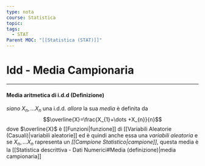 ```yaml
---
type: nota
course: Statistica
topic: 
tags:
  - STAT
Parent MOC: "[[Statistica (STAT)]]"
---
```

# Idd - Media Campionaria
---
#### Media aritmetica di i.d.d (Definizione)
_siano_ $X_{n},\dots X_{n}$ una i.d.d.
_allora_ la sua _media_ è definita da $$\overline{X}=\frac{X_{1}+\dots +X_{n}}{n}$$dove $\overline{X}$ è [[Funzioni|funzione]] di [[Variabili Aleatorie (Casuali)|variabili aleatorie]] ed è quindi anche essa una _variabili aleatoria_ e se $X_{n},\dots X_{n}$ rapresenta un _[[Campione Statistico|campione]]_, questa media è la [[Statistica descrittiva - Dati Numerici#Media (definizione)|media campionaria]]